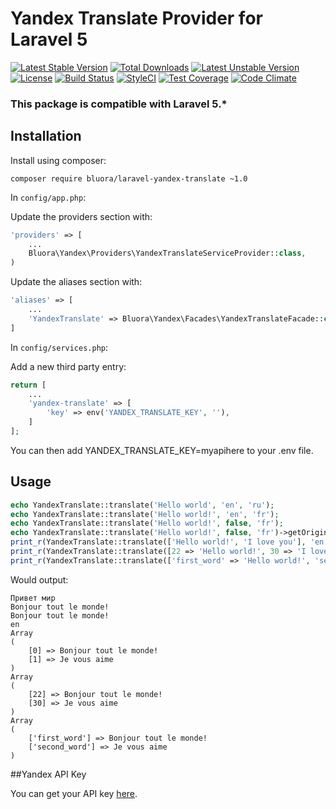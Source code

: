 # Yandex Translate Provider for Laravel 5

[![Latest Stable Version](https://poser.pugx.org/bluora/laravel-yandex-translate/v/stable.svg)](https://packagist.org/packages/bluora/laravel-yandex-translate) [![Total Downloads](https://poser.pugx.org/bluora/laravel-yandex-translate/downloads.svg)](https://packagist.org/packages/bluora/laravel-yandex-translate) [![Latest Unstable Version](https://poser.pugx.org/bluora/laravel-yandex-translate/v/unstable.svg)](https://packagist.org/packages/bluora/laravel-yandex-translate) [![License](https://poser.pugx.org/bluora/laravel-yandex-translate/license.svg)](https://packagist.org/packages/bluora/laravel-yandex-translate)
[![Build Status](https://travis-ci.org/bluora/laravel-yandex-translate.svg?branch=master)](https://travis-ci.org/bluora/laravel-yandex-translate) [![StyleCI](https://styleci.io/repos/53236988/shield)](https://styleci.io/repos/53236988) [![Test Coverage](https://codeclimate.com/github/bluora/laravel-yandex-translate/badges/coverage.svg)](https://codeclimate.com/github/bluora/laravel-yandex-translate/coverage) [![Code Climate](https://codeclimate.com/github/bluora/laravel-yandex-translate/badges/gpa.svg)](https://codeclimate.com/github/bluora/laravel-yandex-translate)

### This package is compatible with Laravel 5.*

## Installation

Install using composer:

```
composer require bluora/laravel-yandex-translate ~1.0
```

In `config/app.php`:

Update the providers section with:

```php
'providers' => [
    ...
    Bluora\Yandex\Providers\YandexTranslateServiceProvider::class,
)
```

Update the aliases section with:

```php
'aliases' => [
    ...
    'YandexTranslate' => Bluora\Yandex\Facades\YandexTranslateFacade::class,
]

```

In `config/services.php`:

Add a new third party entry:

```php
return [
    ...
    'yandex-translate' => [
        'key' => env('YANDEX_TRANSLATE_KEY', ''),
    ]
];
```
You can then add YANDEX_TRANSLATE_KEY=myapihere to your .env file.

## Usage

```php
echo YandexTranslate::translate('Hello world', 'en', 'ru');
echo YandexTranslate::translate('Hello world!', 'en', 'fr');
echo YandexTranslate::translate('Hello world!', false, 'fr');
echo YandexTranslate::translate('Hello world!', false, 'fr')->getOriginalLanguage();
print_r(YandexTranslate::translate(['Hello world!', 'I love you'], 'en', 'fr'));
print_r(YandexTranslate::translate([22 => 'Hello world!', 30 => 'I love you'], 'en', 'fr'));
print_r(YandexTranslate::translate(['first_word' => 'Hello world!', 'second_word' => 'I love you'], 'en', 'fr'));
```

Would output:
```
Привет мир
Bonjour tout le monde!
Bonjour tout le monde!
en
Array
(
    [0] => Bonjour tout le monde!
    [1] => Je vous aime
)
Array
(
    [22] => Bonjour tout le monde!
    [30] => Je vous aime
)
Array
(
    ['first_word'] => Bonjour tout le monde!
    ['second_word'] => Je vous aime
)
```

##Yandex API Key

You can get your API key [here](http://api.yandex.com/key/form.xml?service=trnsl).
